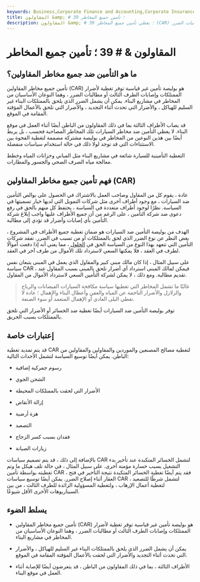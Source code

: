 ```yaml
---
keywords: Business,Corporate Finance and Accounting,Corporate Insurance
title: المقاولون &amp; # 39 ؛ تأمين جميع المخاطر
description: المقاولون &amp; # 39 ؛ يغطي تأمين جميع المخاطر (CAR) المقاولين لكل من الأضرار التي تلحق بالممتلكات وإصابات الطرف الثالث أو مطالبات الضرر.
---
```


# المقاولون & # 39 ؛ تأمين جميع المخاطر
## ما هو التأمين ضد جميع مخاطر المقاولين؟

تأمين جميع مخاطر المقاولين (CAR) هو بوليصة تأمين غير قياسية توفر تغطية لأضرار الممتلكات وإصابات الطرف الثالث أو مطالبات الضرر ، وهما النوعان الأساسيان من المخاطر في مشاريع البناء. يمكن أن يشمل الضرر الذي يلحق بالممتلكات البناء غير السليم للهياكل ، والأضرار التي تحدث أثناء التجديد ، والأضرار التي تلحق بالأعمال المؤقتة المقامة في الموقع.

قد يصاب الأطراف الثالثة بما في ذلك المقاولون من الباطن أيضًا أثناء العمل في موقع البناء. لا يغطي التأمين ضد مخاطر السيارات تلك المخاطر المصاحبة فحسب ، بل يربط أيضًا بين هذين النوعين من المخاطر في بوليصة مشتركة مصممة لتغطية الفجوة بين الاستثناءات التي قد توجد لولا ذلك في حالة استخدام سياسات منفصلة.

التغطية التأمينية للسيارة شائعة في مشاريع البناء مثل المباني وخزانات المياه وخطط معالجة مياه الصرف الصحي والجسور والمطارات.

## فهم تأمين جميع مخاطر المقاولين (CAR)

عادة ، يقوم كل من المقاول وصاحب العمل بالاشتراك في الحصول على بوالص التأمين ضد السيارات ، مع وجود أطراف أخرى مثل شركات التمويل التي لديها خيار تسميتها في السياسة. نظرًا لوجود أطراف متعددة في السياسة ، يحتفظ كل منهم بالحق في رفع دعوى ضد شركة التأمين ، على الرغم من أن جميع الأطراف عليها واجب إبلاغ شركة التأمين بأي إصابات وأضرار قد تؤدي إلى مطالبة.

الهدف من بوليصة التأمين ضد السيارات هو ضمان تغطية جميع الأطراف في المشروع ، بغض النظر عن نوع الضرر الذي لحق بالممتلكات أو من تسبب في الضرر. تفقد شركات التأمين التي تتعهد بهذا النوع من السياسة الحق في [الحلول](/subrogation) ، مما يعني أنه إذا دفعت أموالًا لطرف في العقد ، فلا يمكنها السعي لاسترداد تلك الأموال من طرف آخر في العقد.

على سبيل المثال ، إذا كان مالك مبنى كبير والمقاول الذي يعمل في المبنى يتبعان نفس سياسة CAR ، فيمكن لمالك المبنى استرداد أي أضرار تلحق بالمبنى بسبب المقاول عند تقديم مطالبة. ومع ذلك ، لا يمكن لشركة التأمين السعي لاسترداد الأموال من المقاول.

> غالبًا ما تشمل المخاطر التي تغطيها سياسة مكافحة السيارات الفيضانات والرياح والزلازل والأضرار الناجمة عن المياه والعفن وأعطال البناء والإهمال ؛ عادة لا تغطي البلى العادي أو الإهمال المتعمد أو سوء الصنعة.

>

توفر بوليصة التأمين ضد السيارات أيضًا تغطية ضد الخسائر أو الأضرار التي تلحق بالممتلكات بسبب الحريق.

## إعتبارات خاصة

قد يتم تمديد تغطية CAR لتغطية مصالح المصنعين والموردين والمقاولين والمقاولين من الباطن. يمكن أيضًا توسيع السياسة لتشمل الأحداث التالية:

- رسوم جمركية إضافية

- الشحن الجوي

- الأضرار التي لحقت بالممتلكات المحيطة

- إزالة الأنقاض

- هزة أرضية

- التصعيد

- فقدان بسبب كسر الزجاج

- زيارات الصيانة

بالإضافة إلى ذلك ، قد يتم تصميم سياسات CAR لتشمل الخسائر المتكبدة عند تأخير بدء التشغيل بسبب خسارة مؤمنة أخرى. على سبيل المثال ، في حالة تلف هيكل ما وتم تغطيته بواسطة تأمين CAR ، فقد يتم أيضًا تغطية الخسائر المتكبدة نتيجة التأخير في فتح العقار أثناء إصلاح الضرر. يمكن أيضًا توسيع سياسات CAR لتشمل شرطًا للتصعيد ، لتغطية أعمال الإرهاب ، ولتغطية المسؤولية الزائدة للطرف الثالث ، من بين السيناريوهات الأخرى الأقل شيوعًا.

## يسلط الضوء

- تأمين جميع مخاطر المقاولين (CAR) هو بوليصة تأمين غير قياسية توفر تغطية لأضرار الممتلكات وإصابات الطرف الثالث أو مطالبات الضرر ، وهما النوعان الأساسيان من المخاطر في مشاريع البناء.

- يمكن أن يشمل الضرر الذي يلحق بالممتلكات البناء غير السليم للهياكل ، والأضرار التي تحدث أثناء التجديد والأضرار التي لحقت بالأعمال المؤقتة المقامة في الموقع.

- الأطراف الثالثة ، بما في ذلك المقاولون من الباطن ، قد يتعرضون أيضًا للإصابة أثناء العمل في موقع البناء.

